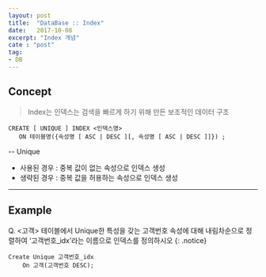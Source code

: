 ```yaml
---
layout: post
title:  "DataBase :: Index"
date:   2017-10-08
excerpt: "Index 개념"
cate : "post"
tag:
- DB
---
```


## Concept

> Index는 인덱스는 검색을 빠르게 하기 위해 만든 보조적인 데이터 구조

 ```
CREATE [ UNIQUE ] INDEX <인덱스명>
    ON 테이블명({속성명 [ ASC | DESC ][, 속성명 [ ASC | DESC ]]}) ;
```    
-- Unique
* 사용된 경우 : 중복 값이 없는 속성으로 인덱스 생성
* 생략된 경우 : 중복 값을 허용하는 속성으로 인덱스 생성

---

## Example

 Q. <고객> 테이블에서 Unique한 특성을 갖는 고객번호 속성에 대해 내림차순으로 정렬하여 ‘고객번호_idx’라는 이름으로 인덱스를 정의하시오
{: .notice}


```    
Create Unique 고객번호_idx
	On 고객(고객번호 DESC);
```    

